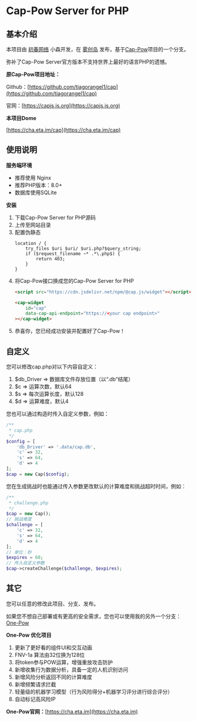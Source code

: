 # Cap-Pow Server for PHP

## 基本介绍

本项目由 [初春网络](https://www.cv0.cn) 小森开发，在 [雾创岛](https://www.tr0.cn) 发布，基于[Cap-Pow](https://github.com/tiagorangel1/cap)项目的一个分支。

弥补了Cap-Pow Server官方版本不支持世界上最好的语言PHP的遗憾。

**原Cap-Pow项目地址：**

Github：[https://github.com/tiagorangel1/cap](https://github.com/tiagorangel1/cap)

官网：[https://capjs.js.org](https://capjs.js.org)

**本项目Dome**

[https://cha.eta.im/cap](https://cha.eta.im/cap)

## 使用说明

**服务端环境**

<ul>
    <li>推荐使用 Nginx</li>
    <li>推荐PHP版本：8.0+</li>
    <li>数据库使用SQLite</li>
</ul>

**安装**

<ol>
<li>下载Cap-Pow Server for PHP源码</li>
<li>上传至网站目录</li>
<li>配置伪静态

```Nginx
location / {
    try_files $uri $uri/ $uri.php?$query_string;
    if ($request_filename ~* .*\.php$) {
        return 403;
    }
}
```

</li>
<li>将Cap-Pow接口换成您的Cap-Pow Server for PHP

```html
<script src="https://cdn.jsdelivr.net/npm/@cap.js/widget"></script>

<cap-widget
    id="cap"
    data-cap-api-endpoint="https://<your cap endpoint>"
></cap-widget>
```
</li>
<li>恭喜你，您已经成功安装并配置好了Cap-Pow！</li>
</ol>

## 自定义

您可以修改cap.php对以下内容自定义：

<ol>
<li>$db_Driver => 数据库文件存放位置（以“.db”结尾）</li>
<li>$c => 运算次数，默认64</li>
<li>$s => 每次运算长度，默认128</li>
<li>$d => 运算难度，默认4</li>
</ol>

您也可以通过构造时传入自定义参数，例如：

```php
/**
 * cap.php
 */
$config = [
    'db_Driver' => '.data/cap.db',
    'c' => 32,
    's' => 64,
    'd' => 4
];
$cap = new Cap($config);
```

您在生成挑战时也能通过传入参数更改默认的计算难度和挑战超时时间，例如：

```php
/**
 * challenge.php
 */
$cap = new Cap();
// 挑战难度
$challenge = [
    'c' => 32,
    's' => 64,
    'd' => 4
];
// 单位：秒
$expires = 60;
// 传入自定义参数
$cap->createChallenge($challenge, $expires);
```

## 其它

您可以任意的修改此项目、分支、发布。

如果您不想自己部署或有更高的安全需求，您也可以使用我的另外一个分支：[One-Pow](https://cha.eta.im)

**One-Pow 优化项目**

<ol>
<li>更新了更好看的组件UI和交互动画</li>
<li>FNV-1a 算法由32位换为128位</li>
<li>将token参与POW运算，增强重放攻击防护</li>
<li>新增收集行为数据分析，具备一定的人机识别访问</li>
<li>新增风险分析返回不同的计算难度</li>
<li>新增频繁请求拦截</li>
<li>轻量级的机器学习模型（行为风险得分+机器学习评分进行综合评分）</li>
<li>自动标记高风险IP</li>
</ol>

**One-Pow官网：**[https://cha.eta.im](https://cha.eta.im)
